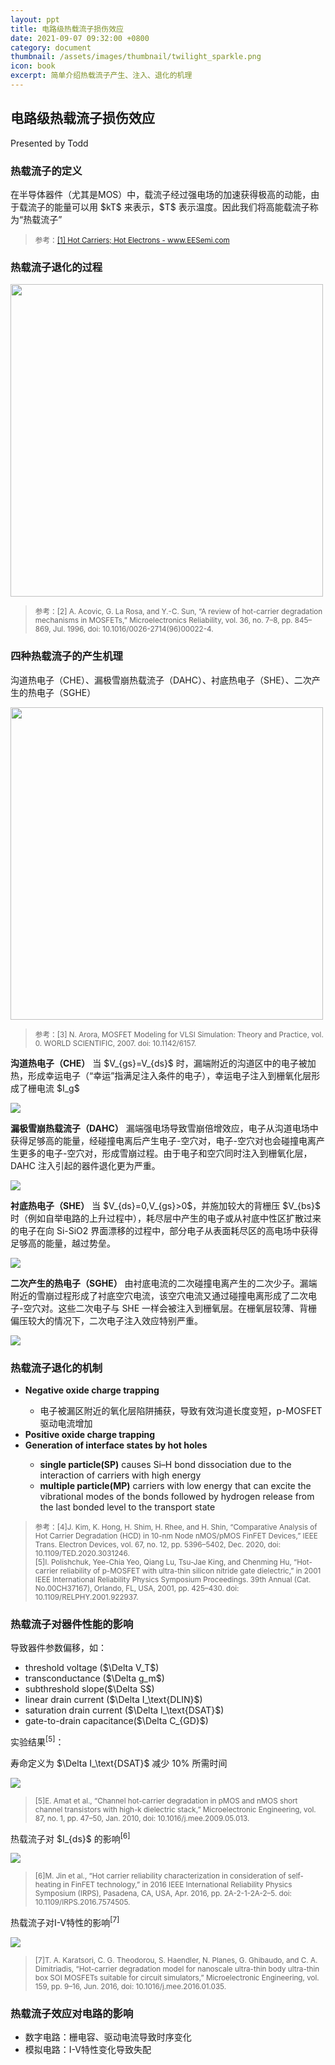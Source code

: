 ```yaml
---
layout: ppt
title: 电路级热载流子损伤效应
date: 2021-09-07 09:32:00 +0800
category: document
thumbnail: /assets/images/thumbnail/twilight_sparkle.png
icon: book
excerpt: 简单介绍热载流子产生、注入、退化的机理
---
```


<div class="reveal">
  <div class="slides">
    <!-- 标题 -->
    <section>
      <h2>电路级热载流子损伤效应</h2>
      <p>Presented by Todd</p>
    </section>
    <!-- 热载流子的定义 -->
    <section>
      <section>
      <h3>热载流子的定义</h3>
      <p>在半导体器件（尤其是MOS）中，载流子经过强电场的加速获得极高的动能，由于载流子的能量可以用 $kT$ 来表示，$T$ 表示温度。因此我们将高能载流子称为“热载流子”</p>
      </section>
      <section>
      <blockquote>
        <p><small>
        参考：<a href="https://eesemi.com/hotcarriers.htm">[1] Hot Carriers; Hot Electrons - www.EESemi.com</a>
        </small></p>
      </blockquote>
      </section>
    </section>
    <!-- 热载流子退化的过程 -->
    <section>
      <section>
      <h3>热载流子退化的过程</h3>
      <img src="/assets/images/hot-carrier/热载流子退化的过程.jpg" width="500">
      </section>
      <section>
      <blockquote>
        <p><small>
        参考：[2] A. Acovic, G. La Rosa, and Y.-C. Sun, “A review of hot-carrier degradation mechanisms in MOSFETs,” Microelectronics Reliability, vol. 36, no. 7–8, pp. 845–869, Jul. 1996, doi: 10.1016/0026-2714(96)00022-4.
        </small></p>
      </blockquote>
      </section>
    </section>
    <!-- 热载流子的产生机理 -->
    <section>
      <section>
        <h3>四种热载流子的产生机理</h3>
        <p>沟道热电子（CHE）、漏极雪崩热载流子（DAHC）、衬底热电子（SHE）、二次产生的热电子（SGHE）</p>
        <img src="/assets/images/hot-carrier/热载流子的产生.jpg" width="500">
        <blockquote><p><small>
        参考：[3] N. Arora, MOSFET Modeling for VLSI Simulation: Theory and Practice, vol. 0. WORLD SCIENTIFIC, 2007. doi: 10.1142/6157.
        </small></p></blockquote>
      </section>
      <section>
        <p><strong>沟道热电子（CHE）</strong> 当 $V_{gs}=V_{ds}$ 时，漏端附近的沟道区中的电子被加热，形成幸运电子（“幸运”指满足注入条件的电子），幸运电子注入到栅氧化层形成了栅电流 $I_g$</p>
        <img src="/assets/images/hot-carrier/热载流子的产生（a）.jpg">
      </section>
      <section>
        <p><strong>漏极雪崩热载流子（DAHC）</strong> 漏端强电场导致雪崩倍增效应，电子从沟道电场中获得足够高的能量，经碰撞电离后产生电子-空穴对，电子-空穴对也会碰撞电离产生更多的电子-空穴对，形成雪崩过程。由于电子和空穴同时注入到栅氧化层，DAHC 注入引起的器件退化更为严重。</p>
        <img src="/assets/images/hot-carrier/热载流子的产生（b）.jpg">
      </section>
      <section>
        <p><strong>衬底热电子（SHE）</strong> 当 $V_{ds}=0,V_{gs}>0$，并施加较大的背栅压 $V_{bs}$ 时（例如自举电路的上升过程中），耗尽层中产生的电子或从衬底中性区扩散过来的电子在向 Si-SiO2 界面漂移的过程中，部分电子从表面耗尽区的高电场中获得足够高的能量，越过势垒。</p>
        <img src="/assets/images/hot-carrier/热载流子的产生（d）.jpg">
      </section>
      <section>
        <p><strong>二次产生的热电子（SGHE）</strong> 由衬底电流的二次碰撞电离产生的二次少子。漏端附近的雪崩过程形成了衬底空穴电流，该空穴电流又通过碰撞电离形成了二次电子-空穴对。这些二次电子与 SHE 一样会被注入到栅氧层。在栅氧层较薄、背栅偏压较大的情况下，二次电子注入效应特别严重。</p>
        <img src="/assets/images/hot-carrier/热载流子的产生（c）.jpg">
      </section>
    </section>
    <!-- 热载流子产生陷阱的过程 -->
    <section>
      <section>
      <h3>热载流子退化的机制</h3>
      <ul>
        <li><strong>Negative oxide charge trapping</strong></li>
        <ul>
          <li>
          电子被漏区附近的氧化层陷阱捕获，导致有效沟道长度变短，p-MOSFET 驱动电流增加
          </li>
        </ul>
        <li><strong>Positive oxide charge trapping</strong></li>
        <li><strong>Generation of interface states by hot holes</strong></li>
        <ul>
          <li><strong>single particle(SP)</strong> causes Si–H bond dissociation due to the interaction of carriers with high energy</li>
          <li><strong>multiple particle(MP)</strong> carriers with low energy that can excite the vibrational modes of the bonds followed by hydrogen release from the last bonded level to the transport state</li>
        </ul>
      </ul>
      </section>
      <section>
      <blockquote>
        <p><small>
        参考：[4]J. Kim, K. Hong, H. Shim, H. Rhee, and H. Shin, “Comparative Analysis of Hot Carrier Degradation (HCD) in 10-nm Node nMOS/pMOS FinFET Devices,” IEEE Trans. Electron Devices, vol. 67, no. 12, pp. 5396–5402, Dec. 2020, doi: 10.1109/TED.2020.3031246.<br>
        [5]I. Polishchuk, Yee-Chia Yeo, Qiang Lu, Tsu-Jae King, and Chenming Hu, “Hot-carrier reliability of p-MOSFET with ultra-thin silicon nitride gate dielectric,” in 2001 IEEE International Reliability Physics Symposium Proceedings. 39th Annual (Cat. No.00CH37167), Orlando, FL, USA, 2001, pp. 425–430. doi: 10.1109/RELPHY.2001.922937.
        </small></p>
      </blockquote>
      </section>
    </section>
    <!-- 热载流子对器件性能的影响 -->
    <section>
        <section>
        <h3>热载流子对器件性能的影响</h3>
        <p>导致器件参数偏移，如：</p>
        <ul>
          <li>threshold voltage ($\Delta V_T$)</li>
          <li>transconductance ($\Delta g_m$)</li>
          <li>subthreshold slope($\Delta S$)</li>
          <li>linear drain current ($\Delta I_\text{DLIN}$)</li>
          <li>saturation drain current ($\Delta I_\text{DSAT}$)</li>
          <li>gate-to-drain capacitance($\Delta C_{GD}$)</li>
        </ul> 
        </section>
        <section>
          <p>实验结果<sup>[5]</sup>：</p>
          <p>寿命定义为 $\Delta I_\text{DSAT}$ 减少 10% 所需时间</p>
          <img src="/assets/images/hot-carrier/Idsat的退化.jpg">
          <blockquote><p><small>[5]E. Amat et al., “Channel hot-carrier degradation in pMOS and nMOS short channel transistors with high-k dielectric stack,” Microelectronic Engineering, vol. 87, no. 1, pp. 47–50, Jan. 2010, doi: 10.1016/j.mee.2009.05.013.
          </small></p></blockquote>
        </section>
        <section>
          <p>热载流子对 $I_{ds}$ 的影响<sup>[6]</sup></p>
          <img src="/assets/images/hot-carrier/Ids的退化.gif">
          <blockquote><p><small>[6]M. Jin et al., “Hot carrier reliability characterization in consideration of self-heating in FinFET technology,” in 2016 IEEE International Reliability Physics Symposium (IRPS), Pasadena, CA, USA, Apr. 2016, pp. 2A-2-1-2A-2–5. doi: 10.1109/IRPS.2016.7574505.
          </small></p></blockquote>
        </section>
        <section>
          <p>热载流子对I-V特性的影响<sup>[7]</sup></p>
          <img src="/assets/images/hot-carrier/IV特性的退化.jpg">
          <blockquote><p><small>[7]T. A. Karatsori, C. G. Theodorou, S. Haendler, N. Planes, G. Ghibaudo, and C. A. Dimitriadis, “Hot-carrier degradation model for nanoscale ultra-thin body ultra-thin box SOI MOSFETs suitable for circuit simulators,” Microelectronic Engineering, vol. 159, pp. 9–16, Jun. 2016, doi: 10.1016/j.mee.2016.01.035.
          </small></p></blockquote>
        </section>
    </section>
    <section>
      <section>
       <h3>热载流子效应对电路的影响</h3>
       <ul>
         <li>数字电路：栅电容、驱动电流导致时序变化</li>
         <li>模拟电路：I-V特性变化导致失配</li>
       </ul>
      </section>
    </section>
  </div>
</div>